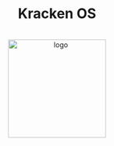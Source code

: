 <div align="center"> <h1> Kracken OS </h1></div>
<br/>
<div align="center">
  <img src="https://t3.ftcdn.net/jpg/05/64/87/20/360_F_564872001_UXnxDt9vcQXQx0BgeW4HUG5WvckBqLbw.jpg" alt="logo"  width="200px" height="200px"/> 
</div>

<div>
  
</div>
